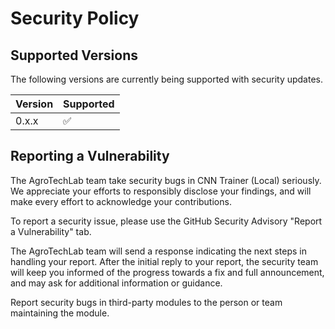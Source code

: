 # Security Policy

## Supported Versions

The following versions are currently being supported with security updates.

| Version | Supported          |
| ------- | ------------------ |
| 0.x.x   | :white_check_mark: |

## Reporting a Vulnerability

The AgroTechLab team take security bugs in CNN Trainer (Local) seriously. We appreciate your efforts to responsibly disclose your findings, and will make every effort to acknowledge your contributions.

To report a security issue, please use the GitHub Security Advisory "Report a Vulnerability" tab.

The AgroTechLab team will send a response indicating the next steps in handling your report. After the initial reply to your report, the security team will keep you informed of the progress towards a fix and full announcement, and may ask for additional information or guidance.

Report security bugs in third-party modules to the person or team maintaining the module.
